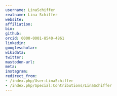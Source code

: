 ```yaml
---
username: LinaSchiffer
realname: Lina Schiffer
website: 
affiliation: 
bio: 
github: 
orcid: 0000-0001-8540-4861
linkedin: 
googlescholar: 
wikidata: 
twitter: 
mastodon-url: 
meta:
instagram:
redirect_from:
- /index.php/User:LinaSchiffer
- /index.php/Special:Contributions/LinaSchiffer
---
```

